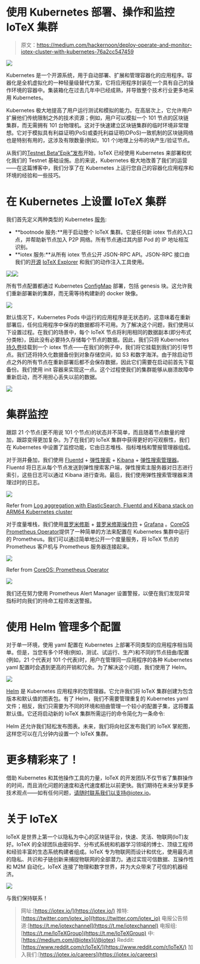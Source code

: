 # 使用 Kubernetes 部署、操作和监控 IoTeX 集群

> 原文：<https://medium.com/hackernoon/deploy-operate-and-monitor-iotex-cluster-with-kubernetes-76a2cc547459>

![](img/6b8d6efa74db8271b7ed9841a704ccbf.png)

Kubernetes 是一个开源系统，用于自动部署、扩展和管理容器化的应用程序。容器化是全机虚拟化的一种轻量级替代方案，它将应用程序封装在一个具有自己的操作环境的容器中。集装箱化在过去几年中已经成熟，并导致整个技术行业更多地采用 Kubernetes。

Kubernetes 极大地提高了用户运行测试和模拟的能力。在高层次上，它允许用户扩展他们传统限制之外的技术资源；例如，用户可以模拟一个 101 节点的区块链集群，而无需拥有 101 台物理机。这对于快速建立区块链集群的临时环境非常理想。它对于模拟具有利益证明(PoS)或委托利益证明(DPoS)一致机制的区块链网络也是特别有用的，这涉及有限数量(例如，101 个)地理上分布的块产生/验证节点。

从我们的[Testnet Beta“Epik”发布](/iotex/iotex-testnet-beta-epik-release-4d972efd9638)开始，IoTeX 已经使用 Kubernetes 来部署和优化我们的 Testnet 基础设施。总的来说，Kubernetes 极大地改善了我们的运营——在这篇博客中，我们分享了在 Kubernetes 上运行您自己的容器化应用程序和环境的经验和一些技巧。

# **在 Kubernetes 上设置 IoTeX 集群**

我们首先定义两种类型的 Kubernetes [服务](https://kubernetes.io/docs/concepts/services-networking/service/):

*   **bootnode 服务:**用于启动整个 IoTeX 集群。它是任何新 iotex 节点的入口点，并帮助新节点加入 P2P 网络。所有节点通过其内部 Pod 的 IP 地址相互识别。
*   **iotex 服务:**从所有 iotex 节点公开 JSON-RPC API。JSON-RPC 接口由我们的[开源](/@iotex/iotex-network-explorer-has-been-open-sourced-27479bd13101) [IoTeX Explorer](https://www.iotexscan.io/) 和我们的动作注入工具使用。

![](img/bef5986a1a722bb95994f82dda034b8b.png)![](img/eabb4cdcd48c61d013beec5fa8d47fcf.png)

所有节点配置都通过 Kubernetes [ConfigMap](https://cloud.google.com/kubernetes-engine/docs/concepts/configmap) 部署，包括 genesis 块。这允许我们重新部署新的集群，而无需等待构建新的 docker 映像。

![](img/50748f2b187a3d3832173edff2ac75fd.png)

默认情况下，Kubernetes Pods 中运行的应用程序是无状态的，这意味着在重新部署后，任何应用程序中保存的数据都将不可用。为了解决这个问题，我们使用以下设置过程。在我们的场景中，每个 IoTeX 节点将利用相同的数据副本(即分布式分类帐)，因此没有必要持久存储每个节点的数据。因此，我们只将 Kubernetes [持久卷](https://kubernetes.io/docs/concepts/storage/persistent-volumes/)挂载到一个 iotex 节点——在我们的例子中，我们将它挂载到我们的引导节点。我们还将持久化数据备份到对象存储空间，如 S3 和数字海洋。由于除启动节点之外的所有节点在重新部署后都不会保存数据，因此它们需要在启动前首先下载备份。我们使用 init 容器来实现这一点。这个过程使我们的集群能够从崩溃故障中重新启动，而不用担心丢失以前的数据。

![](img/058e6973b5123c5ad7a3ac9019c69417.png)

# **集群监控**

跟踪 21 个节点(更不用说 101 个节点)的状态并不简单，而且随着节点数量的增加，跟踪变得更加复杂。为了在我们的 IoTeX 集群中获得更好的可观察性，我们在 Kubernetes 中设置了监控功能，它由日志堆栈、指标堆栈和警报管理器组成。

对于测井叠加，我们使用 [Fluentd](https://www.fluentd.org/) + [弹性搜索](https://www.elastic.co/) + [Kibana](https://www.elastic.co/products/kibana) + [弹性搜索管理器](https://www.elastic.co/guide/en/elasticsearch/client/curator/5.5/index.html)。Fluentd 将日志从每个节点发送到弹性搜索客户端，弹性搜索主服务器对日志进行索引，这些日志可以通过 Kibana 进行查询。最后，我们使用弹性搜索管理器来清理过时的日志。

![](img/7635313d5c53a709e9afb78ea5885038.png)

Refer from [Log aggregation with ElasticSearch, Fluentd and Kibana stack on ARM64 Kubernetes cluster](/@carlosedp/log-aggregation-with-elasticsearch-fluentd-and-kibana-stack-on-arm64-kubernetes-cluster-516fb64025f9)

对于度量堆栈，我们使用[普罗米修斯](https://prometheus.io/) + [普罗米修斯操作符](https://github.com/coreos/prometheus-operator) + [Grafana](https://grafana.com/) 。[CoreOS Prometheus Operator](https://coreos.com/operators/prometheus/docs/latest/user-guides/getting-started.html)提供了一种简单的方法来配置在 Kubernetes 集群中运行的 Prometheus。我们可以通过简单地公开一个度量服务，将 IoTeX 节点的 Prometheus 客户机与 Prometheus 服务器连接起来。

![](img/bc512e6f8d09ceee08b89749345c31fd.png)

Refer from [CoreOS: Prometheus Operator](https://coreos.com/operators/prometheus/docs/latest/user-guides/getting-started.html)

![](img/d4e80eeb26b8fb6b8008121b4faf345a.png)

我们还在努力使用 Prometheus Alert Manager 设置警报，以便在我们发现异常指标时向我们的待命工程师发送警报。

# **使用 Helm 管理多个配置**

对于单一环境，使用 yaml 配置在 Kubernetes 上部署不同类型的应用程序相当简单。但是，当您有多个环境(例如，测试、试运行、生产)和不同的节点扭曲/配置(例如，21 个代表对 101 个代表)时，用户在管理同一应用程序的各种 Kubernetes yaml 配置时会遇到更高的开销和冗余。为了解决这个问题，我们使用了 Helm。

![](img/973ecda64acbbf36c2b6d79889c2da71.png)

[Helm](https://helm.sh/) 是 Kubernetes 应用程序的包管理器。它允许我们将 IoTeX 集群创建为包含版本和默认值的图表包。有了 Helm，我们不需要管理重复的 Kubernetes yaml 文件；相反，我们只需要为不同的环境和扭曲管理一个较小的配置子集，这将覆盖默认值。它还将启动新的 IoTeX 集群所需运行的命令简化为一条命令:

Helm 还允许我们轻松发布图表。未来，我们将向社区发布我们的 IoTeX 掌舵图，这样您可以在几分钟内设置一个 IoTeX 集群。

# **更多精彩来了！**

借助 Kubernetes 和其他操作工具的力量，IoTeX 的开发团队不仅节省了集群操作的时间，而且消化问题的速度和迭代速度都比以前更快。我们期待在未来分享更多技术观点——如有任何问题，请随时联系我们以支持@iotex.io。

# 关于 IoTeX

IoTeX 是世界上第一个以隐私为中心的区块链平台，快速、灵活、物联网(IoT)友好。IoTeX 的全球团队由密码学、分布式系统和机器学习领域的博士、顶级工程师和经验丰富的生态系统构建者组成。IoTeX 专为物联网而设计和优化，使用最先进的隐私、共识和子链创新来捕捉物联网的全部潜力。通过实现可信数据、互操作性和 M2M 自动化，IoTeX 连接了物理和数字世界，并为大众带来了可信的机器经济。

![](img/8e5cb53bbe1264f1ac274ce722ea2168.png)

与我们保持联系！

> 网址:[https://iotex.io/](https://iotex.io/)
> 推特:[https://twitter.com/iotex_io](https://twitter.com/iotex_io)
> 电报公告频道:[https://t.me/iotexchannel](https://t.me/iotexchannel)
> 电报组:[https://t.me/IoTeXGroup](https://t.me/IoTeXGroup)
> 中:[https://medium.com/@iotex](/@iotex)
> Reddit:[https://www.reddit.com/r/IoTeX/](https://www.reddit.com/r/IoTeX/)
> 加入我们:[https://iotex.io/careers](https://iotex.io/careers)